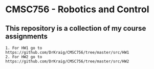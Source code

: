 <h1>CMSC756 - Robotics and Control</h1>

  <h2>This repository is a collection of my course assignments</h2>

    1. For HW1 go to https://github.com/DrKraig/CMSC756/tree/master/src/HW1
    2. For HW2 go to https://github.com/DrKraig/CMSC756/tree/master/src/HW2
    
